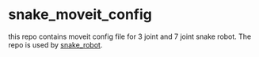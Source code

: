 # snake_moveit_config

this repo contains moveit config file for 3 joint and 7 joint snake robot. The repo is used by [snake_robot](https://github.com/guzhaoyuan/snake_robot).
